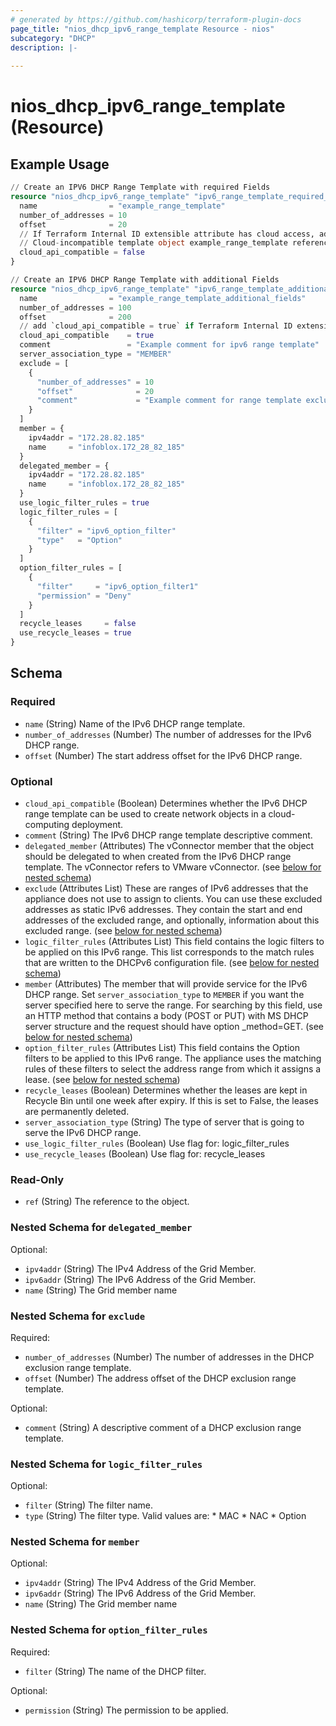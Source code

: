 ```yaml
---
# generated by https://github.com/hashicorp/terraform-plugin-docs
page_title: "nios_dhcp_ipv6_range_template Resource - nios"
subcategory: "DHCP"
description: |-
  
---
```


# nios_dhcp_ipv6_range_template (Resource)



## Example Usage

```terraform
// Create an IPV6 DHCP Range Template with required Fields
resource "nios_dhcp_ipv6_range_template" "ipv6_range_template_required_fields" {
  name                = "example_range_template"
  number_of_addresses = 10
  offset              = 20
  // If Terraform Internal ID extensible attribute has cloud access, add `cloud_api_compatible = true`. Otherwise it would throw the below error:
  // Cloud-incompatible template object example_range_template references extensible attribute Terraform Internal ID that is cloud-compatible.
  cloud_api_compatible = false
}

// Create an IPV6 DHCP Range Template with additional Fields
resource "nios_dhcp_ipv6_range_template" "ipv6_range_template_additional_fields" {
  name                = "example_range_template_additional_fields"
  number_of_addresses = 100
  offset              = 200
  // add `cloud_api_compatible = true` if Terraform Internal ID extensible attribute has cloud access
  cloud_api_compatible    = true
  comment                 = "Example comment for ipv6 range template"
  server_association_type = "MEMBER"
  exclude = [
    {
      "number_of_addresses" = 10
      "offset"              = 20
      "comment"             = "Example comment for range template exclude"
    }
  ]
  member = {
    ipv4addr = "172.28.82.185"
    name     = "infoblox.172_28_82_185"
  }
  delegated_member = {
    ipv4addr = "172.28.82.185"
    name     = "infoblox.172_28_82_185"
  }
  use_logic_filter_rules = true
  logic_filter_rules = [
    {
      "filter" = "ipv6_option_filter"
      "type"   = "Option"
    }
  ]
  option_filter_rules = [
    {
      "filter"     = "ipv6_option_filter1"
      "permission" = "Deny"
    }
  ]
  recycle_leases     = false
  use_recycle_leases = true
}
```

<!-- schema generated by tfplugindocs -->
## Schema

### Required

- `name` (String) Name of the IPv6 DHCP range template.
- `number_of_addresses` (Number) The number of addresses for the IPv6 DHCP range.
- `offset` (Number) The start address offset for the IPv6 DHCP range.

### Optional

- `cloud_api_compatible` (Boolean) Determines whether the IPv6 DHCP range template can be used to create network objects in a cloud-computing deployment.
- `comment` (String) The IPv6 DHCP range template descriptive comment.
- `delegated_member` (Attributes) The vConnector member that the object should be delegated to when created from the IPv6 DHCP range template. The vConnector refers to VMware vConnector. (see [below for nested schema](#nestedatt--delegated_member))
- `exclude` (Attributes List) These are ranges of IPv6 addresses that the appliance does not use to assign to clients. You can use these excluded addresses as static IPv6 addresses. They contain the start and end addresses of the excluded range, and optionally, information about this excluded range. (see [below for nested schema](#nestedatt--exclude))
- `logic_filter_rules` (Attributes List) This field contains the logic filters to be applied on this IPv6 range. This list corresponds to the match rules that are written to the DHCPv6 configuration file. (see [below for nested schema](#nestedatt--logic_filter_rules))
- `member` (Attributes) The member that will provide service for the IPv6 DHCP range. Set `server_association_type` to `MEMBER` if you want the server specified here to serve the range. For searching by this field, use an HTTP method that contains a body (POST or PUT) with MS DHCP server structure and the request should have option _method=GET. (see [below for nested schema](#nestedatt--member))
- `option_filter_rules` (Attributes List) This field contains the Option filters to be applied to this IPv6 range. The appliance uses the matching rules of these filters to select the address range from which it assigns a lease. (see [below for nested schema](#nestedatt--option_filter_rules))
- `recycle_leases` (Boolean) Determines whether the leases are kept in Recycle Bin until one week after expiry. If this is set to False, the leases are permanently deleted.
- `server_association_type` (String) The type of server that is going to serve the IPv6 DHCP range.
- `use_logic_filter_rules` (Boolean) Use flag for: logic_filter_rules
- `use_recycle_leases` (Boolean) Use flag for: recycle_leases

### Read-Only

- `ref` (String) The reference to the object.

<a id="nestedatt--delegated_member"></a>
### Nested Schema for `delegated_member`

Optional:

- `ipv4addr` (String) The IPv4 Address of the Grid Member.
- `ipv6addr` (String) The IPv6 Address of the Grid Member.
- `name` (String) The Grid member name


<a id="nestedatt--exclude"></a>
### Nested Schema for `exclude`

Required:

- `number_of_addresses` (Number) The number of addresses in the DHCP exclusion range template.
- `offset` (Number) The address offset of the DHCP exclusion range template.

Optional:

- `comment` (String) A descriptive comment of a DHCP exclusion range template.


<a id="nestedatt--logic_filter_rules"></a>
### Nested Schema for `logic_filter_rules`

Optional:

- `filter` (String) The filter name.
- `type` (String) The filter type. Valid values are: * MAC * NAC * Option


<a id="nestedatt--member"></a>
### Nested Schema for `member`

Optional:

- `ipv4addr` (String) The IPv4 Address of the Grid Member.
- `ipv6addr` (String) The IPv6 Address of the Grid Member.
- `name` (String) The Grid member name


<a id="nestedatt--option_filter_rules"></a>
### Nested Schema for `option_filter_rules`

Required:

- `filter` (String) The name of the DHCP filter.

Optional:

- `permission` (String) The permission to be applied.
